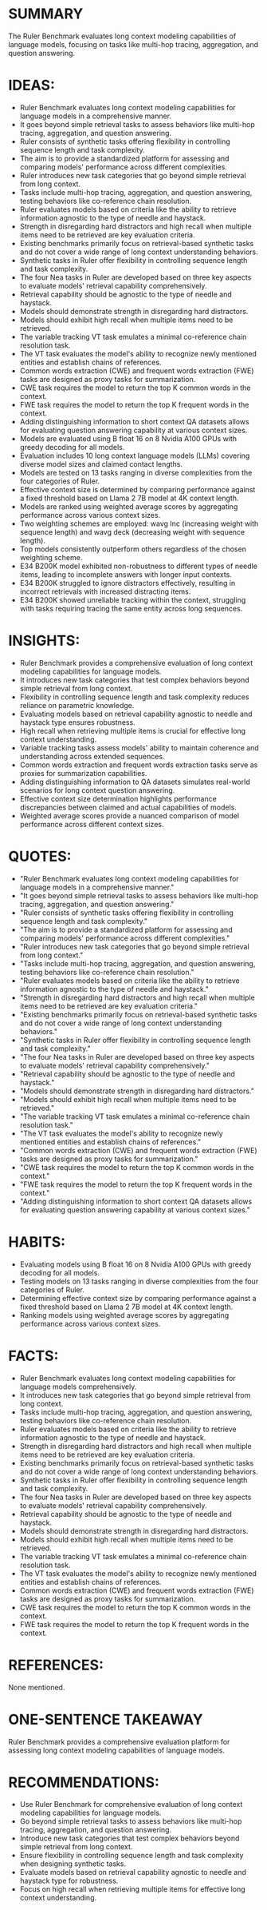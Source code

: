# SUMMARY
The Ruler Benchmark evaluates long context modeling capabilities of language models, focusing on tasks like multi-hop tracing, aggregation, and question answering.

# IDEAS:
- Ruler Benchmark evaluates long context modeling capabilities for language models in a comprehensive manner.
- It goes beyond simple retrieval tasks to assess behaviors like multi-hop tracing, aggregation, and question answering.
- Ruler consists of synthetic tasks offering flexibility in controlling sequence length and task complexity.
- The aim is to provide a standardized platform for assessing and comparing models' performance across different complexities.
- Ruler introduces new task categories that go beyond simple retrieval from long context.
- Tasks include multi-hop tracing, aggregation, and question answering, testing behaviors like co-reference chain resolution.
- Ruler evaluates models based on criteria like the ability to retrieve information agnostic to the type of needle and haystack.
- Strength in disregarding hard distractors and high recall when multiple items need to be retrieved are key evaluation criteria.
- Existing benchmarks primarily focus on retrieval-based synthetic tasks and do not cover a wide range of long context understanding behaviors.
- Synthetic tasks in Ruler offer flexibility in controlling sequence length and task complexity.
- The four Nea tasks in Ruler are developed based on three key aspects to evaluate models' retrieval capability comprehensively.
- Retrieval capability should be agnostic to the type of needle and haystack.
- Models should demonstrate strength in disregarding hard distractors.
- Models should exhibit high recall when multiple items need to be retrieved.
- The variable tracking VT task emulates a minimal co-reference chain resolution task.
- The VT task evaluates the model's ability to recognize newly mentioned entities and establish chains of references.
- Common words extraction (CWE) and frequent words extraction (FWE) tasks are designed as proxy tasks for summarization.
- CWE task requires the model to return the top K common words in the context.
- FWE task requires the model to return the top K frequent words in the context.
- Adding distinguishing information to short context QA datasets allows for evaluating question answering capability at various context sizes.
- Models are evaluated using B float 16 on 8 Nvidia A100 GPUs with greedy decoding for all models.
- Evaluation includes 10 long context language models (LLMs) covering diverse model sizes and claimed contact lengths.
- Models are tested on 13 tasks ranging in diverse complexities from the four categories of Ruler.
- Effective context size is determined by comparing performance against a fixed threshold based on Llama 2 7B model at 4K context length.
- Models are ranked using weighted average scores by aggregating performance across various context sizes.
- Two weighting schemes are employed: wavg Inc (increasing weight with sequence length) and wavg deck (decreasing weight with sequence length).
- Top models consistently outperform others regardless of the chosen weighting scheme.
- E34 B200K model exhibited non-robustness to different types of needle items, leading to incomplete answers with longer input contexts.
- E34 B200K struggled to ignore distractors effectively, resulting in incorrect retrievals with increased distracting items.
- E34 B200K showed unreliable tracking within the context, struggling with tasks requiring tracing the same entity across long sequences.

# INSIGHTS:
- Ruler Benchmark provides a comprehensive evaluation of long context modeling capabilities for language models.
- It introduces new task categories that test complex behaviors beyond simple retrieval from long context.
- Flexibility in controlling sequence length and task complexity reduces reliance on parametric knowledge.
- Evaluating models based on retrieval capability agnostic to needle and haystack type ensures robustness.
- High recall when retrieving multiple items is crucial for effective long context understanding.
- Variable tracking tasks assess models' ability to maintain coherence and understanding across extended sequences.
- Common words extraction and frequent words extraction tasks serve as proxies for summarization capabilities.
- Adding distinguishing information to QA datasets simulates real-world scenarios for long context question answering.
- Effective context size determination highlights performance discrepancies between claimed and actual capabilities of models.
- Weighted average scores provide a nuanced comparison of model performance across different context sizes.

# QUOTES:
- "Ruler Benchmark evaluates long context modeling capabilities for language models in a comprehensive manner."
- "It goes beyond simple retrieval tasks to assess behaviors like multi-hop tracing, aggregation, and question answering."
- "Ruler consists of synthetic tasks offering flexibility in controlling sequence length and task complexity."
- "The aim is to provide a standardized platform for assessing and comparing models' performance across different complexities."
- "Ruler introduces new task categories that go beyond simple retrieval from long context."
- "Tasks include multi-hop tracing, aggregation, and question answering, testing behaviors like co-reference chain resolution."
- "Ruler evaluates models based on criteria like the ability to retrieve information agnostic to the type of needle and haystack."
- "Strength in disregarding hard distractors and high recall when multiple items need to be retrieved are key evaluation criteria."
- "Existing benchmarks primarily focus on retrieval-based synthetic tasks and do not cover a wide range of long context understanding behaviors."
- "Synthetic tasks in Ruler offer flexibility in controlling sequence length and task complexity."
- "The four Nea tasks in Ruler are developed based on three key aspects to evaluate models' retrieval capability comprehensively."
- "Retrieval capability should be agnostic to the type of needle and haystack."
- "Models should demonstrate strength in disregarding hard distractors."
- "Models should exhibit high recall when multiple items need to be retrieved."
- "The variable tracking VT task emulates a minimal co-reference chain resolution task."
- "The VT task evaluates the model's ability to recognize newly mentioned entities and establish chains of references."
- "Common words extraction (CWE) and frequent words extraction (FWE) tasks are designed as proxy tasks for summarization."
- "CWE task requires the model to return the top K common words in the context."
- "FWE task requires the model to return the top K frequent words in the context."
- "Adding distinguishing information to short context QA datasets allows for evaluating question answering capability at various context sizes."

# HABITS:
- Evaluating models using B float 16 on 8 Nvidia A100 GPUs with greedy decoding for all models.
- Testing models on 13 tasks ranging in diverse complexities from the four categories of Ruler.
- Determining effective context size by comparing performance against a fixed threshold based on Llama 2 7B model at 4K context length.
- Ranking models using weighted average scores by aggregating performance across various context sizes.

# FACTS:
- Ruler Benchmark evaluates long context modeling capabilities for language models comprehensively.
- It introduces new task categories that go beyond simple retrieval from long context.
- Tasks include multi-hop tracing, aggregation, and question answering, testing behaviors like co-reference chain resolution.
- Ruler evaluates models based on criteria like the ability to retrieve information agnostic to the type of needle and haystack.
- Strength in disregarding hard distractors and high recall when multiple items need to be retrieved are key evaluation criteria.
- Existing benchmarks primarily focus on retrieval-based synthetic tasks and do not cover a wide range of long context understanding behaviors.
- Synthetic tasks in Ruler offer flexibility in controlling sequence length and task complexity.
- The four Nea tasks in Ruler are developed based on three key aspects to evaluate models' retrieval capability comprehensively.
- Retrieval capability should be agnostic to the type of needle and haystack.
- Models should demonstrate strength in disregarding hard distractors.
- Models should exhibit high recall when multiple items need to be retrieved.
- The variable tracking VT task emulates a minimal co-reference chain resolution task.
- The VT task evaluates the model's ability to recognize newly mentioned entities and establish chains of references.
- Common words extraction (CWE) and frequent words extraction (FWE) tasks are designed as proxy tasks for summarization.
- CWE task requires the model to return the top K common words in the context.
- FWE task requires the model to return the top K frequent words in the context.

# REFERENCES:
None mentioned.

# ONE-SENTENCE TAKEAWAY
Ruler Benchmark provides a comprehensive evaluation platform for assessing long context modeling capabilities of language models.

# RECOMMENDATIONS:
- Use Ruler Benchmark for comprehensive evaluation of long context modeling capabilities for language models.
- Go beyond simple retrieval tasks to assess behaviors like multi-hop tracing, aggregation, and question answering.
- Introduce new task categories that test complex behaviors beyond simple retrieval from long context.
- Ensure flexibility in controlling sequence length and task complexity when designing synthetic tasks.
- Evaluate models based on retrieval capability agnostic to needle and haystack type for robustness.
- Focus on high recall when retrieving multiple items for effective long context understanding.